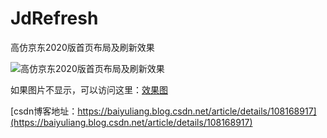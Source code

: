 # JdRefresh
高仿京东2020版首页布局及刷新效果

![高仿京东2020版首页布局及刷新效果](https://img-blog.csdnimg.cn/20200822151500185.gif#pic_center)

如果图片不显示，可以访问这里：[效果图](https://img-blog.csdnimg.cn/20200822151500185.gif)

[csdn博客地址：https://baiyuliang.blog.csdn.net/article/details/108168917](https://baiyuliang.blog.csdn.net/article/details/108168917)
